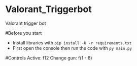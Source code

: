 # Valorant_Triggerbot
Valorant trigger bot

#Before you start
- Install libraries with `pip install -U -r requirements.txt`
- First open the console then run the code with `py main.py`

#Controls
Active: f12
Change gun: f(1 - 8)
